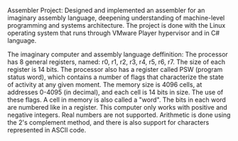 Assembler Project:
Designed and implemented an assembler for an imaginary assembly language, deepening understanding of machine-level programming and systems architecture.
The project is done with the Linux operating system that runs through VMware Player hypervisor and in C# language.

The imaginary computer and assembly language deffinition:
The processor has 8 general registers, named: r0, r1, r2, r3, r4, r5, r6, r7. The size of each register is 14 bits.
The processor also has a register called PSW (program status word), which contains a number of flags that characterize 
the state of activity at any given moment.
The memory size is 4096 cells, at addresses 0-4095 (in decimal), and each cell is 14 bits in size. 
The use of these flags. A cell in memory is also called a "word". The bits in each word are numbered like in a register.
This computer only works with positive and negative integers. Real numbers are not supported.
Arithmetic is done using the 2's complement method, and there is also support for characters represented in ASCII code.
